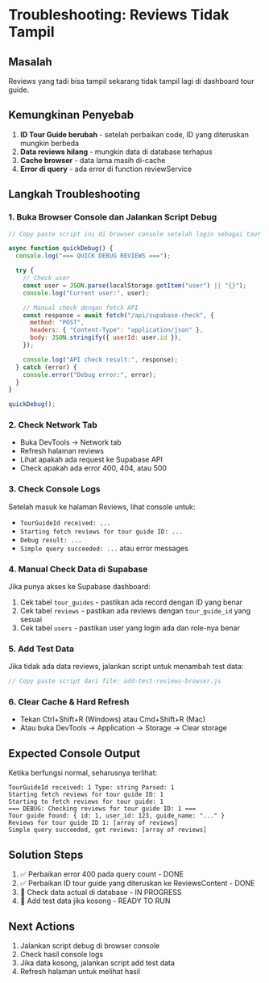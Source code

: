 # Troubleshooting: Reviews Tidak Tampil

## Masalah

Reviews yang tadi bisa tampil sekarang tidak tampil lagi di dashboard tour guide.

## Kemungkinan Penyebab

1. **ID Tour Guide berubah** - setelah perbaikan code, ID yang diteruskan mungkin berbeda
2. **Data reviews hilang** - mungkin data di database terhapus
3. **Cache browser** - data lama masih di-cache
4. **Error di query** - ada error di function reviewService

## Langkah Troubleshooting

### 1. Buka Browser Console dan Jalankan Script Debug

```javascript
// Copy paste script ini di browser console setelah login sebagai tour guide

async function quickDebug() {
  console.log("=== QUICK DEBUG REVIEWS ===");

  try {
    // Check user
    const user = JSON.parse(localStorage.getItem("user") || "{}");
    console.log("Current user:", user);

    // Manual check dengan fetch API
    const response = await fetch("/api/supabase-check", {
      method: "POST",
      headers: { "Content-Type": "application/json" },
      body: JSON.stringify({ userId: user.id }),
    });

    console.log("API check result:", response);
  } catch (error) {
    console.error("Debug error:", error);
  }
}

quickDebug();
```

### 2. Check Network Tab

- Buka DevTools → Network tab
- Refresh halaman reviews
- Lihat apakah ada request ke Supabase API
- Check apakah ada error 400, 404, atau 500

### 3. Check Console Logs

Setelah masuk ke halaman Reviews, lihat console untuk:

- `TourGuideId received: ...`
- `Starting fetch reviews for tour guide ID: ...`
- `Debug result: ...`
- `Simple query succeeded: ...` atau error messages

### 4. Manual Check Data di Supabase

Jika punya akses ke Supabase dashboard:

1. Cek tabel `tour_guides` - pastikan ada record dengan ID yang benar
2. Cek tabel `reviews` - pastikan ada reviews dengan `tour_guide_id` yang sesuai
3. Cek tabel `users` - pastikan user yang login ada dan role-nya benar

### 5. Add Test Data

Jika tidak ada data reviews, jalankan script untuk menambah test data:

```javascript
// Copy paste script dari file: add-test-reviews-browser.js
```

### 6. Clear Cache & Hard Refresh

- Tekan Ctrl+Shift+R (Windows) atau Cmd+Shift+R (Mac)
- Atau buka DevTools → Application → Storage → Clear storage

## Expected Console Output

Ketika berfungsi normal, seharusnya terlihat:

```
TourGuideId received: 1 Type: string Parsed: 1
Starting fetch reviews for tour guide ID: 1
Starting to fetch reviews for tour guide: 1
=== DEBUG: Checking reviews for tour guide ID: 1 ===
Tour guide found: { id: 1, user_id: 123, guide_name: "..." }
Reviews for tour guide ID 1: [array of reviews]
Simple query succeeded, got reviews: [array of reviews]
```

## Solution Steps

1. ✅ Perbaikan error 400 pada query count - DONE
2. ✅ Perbaikan ID tour guide yang diteruskan ke ReviewsContent - DONE
3. 🔄 Check data actual di database - IN PROGRESS
4. 🔄 Add test data jika kosong - READY TO RUN

## Next Actions

1. Jalankan script debug di browser console
2. Check hasil console logs
3. Jika data kosong, jalankan script add test data
4. Refresh halaman untuk melihat hasil
